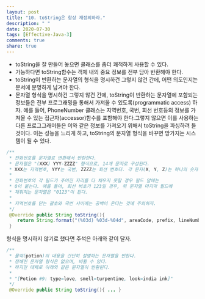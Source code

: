 ```yaml
---
layout: post
title: "10. toString은 항상 재정의하라."
description: " "
date: 2020-07-30
tags: [Effective-Java-3]
comments: true
share: true
---
```


* toString을 잘 만들어 놓으면 클래스를 좀더 쾌적하게 사용할 수 있다.
* 가능하다면 toString함수는 객체 내의 중요 정보를 전부 담아 반환해야 한다.
* toString이 반환하는 문자열의 형식을 명시하건 그렇지 않건 간에, 어떤 의도인지는 문서에 분명하게 남겨야 한다.
* 문자열 형식을 명시하건 그렇지 않건 간에, toString이 반환하는 문자열에 포함되는 정보들은 전부 프로그래밍을 통해서 가져올 수 있도록(programmatic access) 하자.
  예를 들어, PhoneNumber 클래스는 지역번호, 국번, 회선 번호등의 정보를 가져올 수 있는 접근자(accessor)함수를 포함해야 한다.그렇지 않으면 이를 사용하는 다른 프로그그래머들은
  이와 같은 정보를 가져오기 위해서 toString을 파싱하려 들 것이다. 이는 성능을 느리게 하고, toString의 문자열 형식을 바꾸면
  망가지는 시스템이 될 수 있다.
```java
/**
 * 전화번호를 문자열로 변환해서 반환한다.
 * 문자열은 "(XXX) YYY-ZZZZ" 형식으로, 14개 문자로 구성된다.
 * XXX는 지역번호, YYY는 국번, ZZZZ는 회선 번호다. 각 문자(X, Y, Z)는 하나의 숫자다.
 *
 * 전화번호의 각 필드가 주어진 자리를 다 채우지 못할 경우 필드 앞에는
 * 0이 붙는다. 예를 들어, 회선 버호가 123일 경우, 위 문자열 마지막 필드에 
 * 채워지는 문자열은 "0123"이 된다.
 *
 * 지역번호를 닫는 괄호와 국번 사이에는 공백이 온다는 것에 주의하자.
 */
 @Override public String toString(){
 	return String.format("(%03d) %03d-%04d", areaCode, prefix, lineNumber);
 }
```

형식을 명시하지 않기로 했다면 주석은 아래와 같이 달자.

```java
/**
 * 물약(potion)의 내용을 간단히 설명하는 문자열을 반환다.
 * 정해진 문자열 형식은 없으며, 바뀔 수 있다.
 * 하지만 대체로 아래와 같은 문자열이 반환된다.
 *
 * "[Potion #9: type=love, smell=turpentine, look=india ink]"
 */
 @Override public String toString(){ ... }
```


